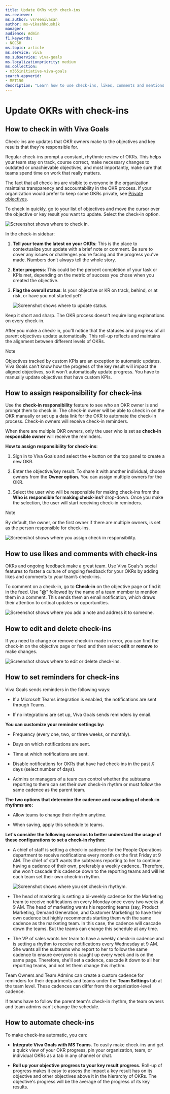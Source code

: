 ```yaml
---
title: Update OKRs with check-ins 
ms.reviewer: 
ms.author: vsreenivasan
author: ms-vikashkoushik
manager: 
audience: Admin
f1.keywords:
- NOCSH
ms.topic: article
ms.service: viva
ms.subservice: viva-goals
ms.localizationpriority: medium
ms.collection:  
- m365initiative-viva-goals  
search.appverid:
- MET150
description: "Learn how to use check-ins, likes, comments and mentions to motivate and stay on track"
---
```


# Update OKRs with check-ins

## How to check in with Viva Goals 

Check-ins are updates that OKR owners make to the objectives and key results that they're responsible for.

Regular check-ins prompt a constant, rhythmic review of OKRs. This helps your team stay on track, course correct, make necessary changes to outdated or unachievable objectives, and most importantly, make sure that teams spend time on work that really matters. 

The fact that all check-ins are visible to everyone in the organization maintains transparency and accountability in the OKR process. If your organization would prefer to keep some OKRs private, see [Private objectives](private-objectives-key-results.md).

To check in quickly, go to your list of objectives and move the cursor over the objective or key result you want to update. Select the check-in option.

![Screenshot shows where to check in.](../media/goals/3/35/a.jpg)

In the check-in sidebar:

1. **Tell your team the latest on your OKRs**: This is the place to contextualize your update with a brief note or comment. Be sure to cover any issues or challenges you're facing and the progress you've made. Numbers don’t always tell the whole story. 

2. **Enter progress**: This could be the percent completion of your task or KPIs met, depending on the metric of success you chose when you created the objective. 

3. **Flag the overall status**: Is your objective or KR on track, behind, or at risk, or have you not started yet? 

    ![Screenshot shows where to update status.](../media/goals/3/35/b.jpg)

Keep it short and sharp. The OKR process doesn't require long explanations on every check-in.

After you make a check-in, you'll notice that the statuses and progress of all parent objectives update automatically. This roll-up reflects and maintains the alignment between different levels of OKRs.

> [!Note] 
> Objectives tracked by custom KPIs are an exception to automatic updates. Viva Goals can't know how the progress of the key result will impact the aligned objectives, so it won't automatically update progress. You have to manually update objectives that have custom KPIs. 

## How to assign responsibility for check-ins

Use the **check-in responsibility** feature to see who an OKR owner is and prompt them to check in. The check-in owner will be able to check in on the OKR manually or set up a data link for the OKR to automate the check-in process. Check-in owners will receive check-in reminders.

When there are multiple OKR owners, only the user who is set as **check-in responsible owner** will receive the reminders.

**How to assign responsibility for check-ins**:

1. Sign in to Viva Goals and select the **+** button on the top panel to create a new OKR.

2. Enter the objective/key result. To share it with another individual, choose owners from the **Owner option.** You can assign multiple owners for the OKR.

3. Select the user who will be responsible for making check-ins from the **Who is responsible for making check-ins?** drop-down. Once you make the selection, the user will start receiving check-in reminders.

> [!Note] 
> By default, the owner, or the first owner if there are multiple owners, is set as the person responsible for check-ins.

   ![Screenshot shows where you assign check in responsibility.](../media/goals/3/35/c.jpg)

## How to use likes and comments with check-ins

OKRs and ongoing feedback make a great team. Use Viva Goals's social features to foster a culture of ongoing feedback for your OKRs by adding likes and comments to your team’s check-ins. 

To comment on a check-in, go to **Check-in** on the objective page or find it in the feed. Use "**@**" followed by the name of a team member to mention them in a comment. This sends them an email notification, which draws their attention to critical updates or opportunities.

![Screenshot shows where you add a note and address it to someone.](../media/goals/3/35/d.jpg)

## How to edit and delete check-ins 

If you need to change or remove check-in made in error, you can find the check-in on the objective page or feed and then select **edit** or **remove** to make changes.

![Screenshot shows where to edit or delete check-ins.](../media/goals/3/35/e.jpg)

## How to set reminders for check-ins 

Viva Goals sends reminders in the following ways: 

- If a Microsoft Teams integration is enabled, the notifications are sent through Teams. 

- If no integrations are set up, Viva Goals sends reminders by email.

**You can customize your reminder settings by:**

- Frequency (every one, two, or three weeks, or monthly). 

- Days on which notifications are sent. 

- Time at which notifications are sent.

- Disable notifications for OKRs that have had check-ins in the past *X* days (select number of days).

- Admins or managers of a team can control whether the subteams reporting to them can set their own check-in rhythm or must follow the same cadence as the parent team. 

**The two options that determine the cadence and cascading of check-in rhythms are:** 

- Allow teams to change their rhythm anytime.

- When saving, apply this schedule to teams. 

**Let's consider the following scenarios to better understand the usage of these configurations to set a check-in rhythm:**

- A chief of staff is setting a check-in cadence for the People Operations department to receive notifications every month on the first Friday at 9 AM. The chief of staff wants the subteams reporting to her to continue having a cadence of their own, preferably a weekly cadence. Therefore, she won't cascade this cadence down to the reporting teams and will let each team set their own check-in rhythm. 

    ![Screenshot shows where you set check-in rhythym.](../media/goals/3/35/f.jpg)

- The head of marketing is setting a bi-weekly cadence for the Marketing team to receive notifications on every Monday once every two weeks at 9 AM. The head of marketing wants his reporting teams (say, Product Marketing, Demand Generation, and Customer Marketing) to have their own cadence but highly recommends starting them with the same cadence as the marketing team. In this case, the cadence will cascade down the teams. But the teams can change this schedule at any time. 

- The VP of sales wants her team to have a weekly check-in cadence and is setting a rhythm to receive notifications every Wednesday at 9 AM. She wants all the subteams who report to her to follow the same cadence to ensure everyone is caught up every week and is on the same page. Therefore, she'll set a cadence, cascade it down to all her reporting teams, and not let them change this rhythm.

Team Owners and Team Admins can create a custom cadence for reminders for their departments and teams under the **Team Settings** tab at the team level. These cadences can differ from the organization-level cadence. 

If teams have to follow the parent team's check-in rhythm, the team owners and team admins can't change the schedule.

## How to automate check-ins 

To make check-ins automatic, you can:

- **Integrate Viva Goals with MS Teams.** To easily make check-ins and get a quick view of your OKR progress, pin your organization, team, or individual OKRs as a tab in any channel or chat. 

- **Roll up your objective progress to your key result progress.** Roll-up of progress makes it easy to assess the impact a key result has on its objective and other objectives above it in the hierarchy of OKRs. The objective's progress will be the average of the progress of its key results. 
